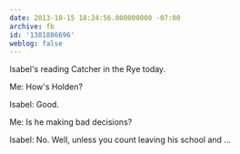 ```yaml
---
date: 2013-10-15 18:24:56.000000000 -07:00
archive: fb
id: '1381886696'
weblog: false
---
```


Isabel's reading Catcher in the Rye today.

Me: How's Holden?

Isabel: Good.

Me: Is he making bad decisions?

Isabel: No. Well, unless you count leaving his school and …
